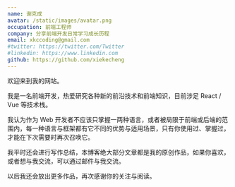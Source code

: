 ```yaml
---
name: 谢克成
avatar: /static/images/avatar.png
occupation: 前端工程师
company: 分享前端开发日常学习成长历程
email: xkccoding@gmail.com
#twitter: https://twitter.com/Twitter
#linkedin: https://www.linkedin.com
github: https://github.com/xiekecheng
---
```


欢迎来到我的网站。

我是一名前端开发，热爱研究各种新的前沿技术和前端知识，目前涉足 React / Vue 等技术栈。

我认为作为 Web 开发者不应该只掌握一两种语言，或者被局限于前端或后端的范围内，每一种语言与框架都有它不同的优势与适用场景，只有你使用过、掌握过，才能在下次需要时再次召唤它。

我平时还会进行写作总结，本博客绝大部分文章都是我的原创作品，如果你喜欢，或者想与我交流，可以通过邮件与我交流。

以后我还会放出更多作品，再次感谢你的关注与阅读。
